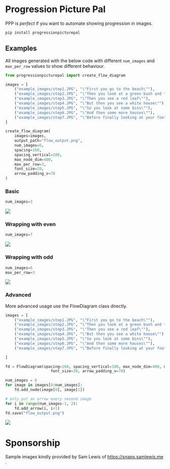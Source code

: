# Progression Picture Pal
PPP is _perfect_ if you want to automate showing progression in images.

```sh
pip install progressionpicturepal
```

## Examples
All images generated with the below code with different `num_images` and `max_per_row` values to show different behaviour.

```python
from progressionpicturepal import create_flow_diagram

images = [
    ("example_images/step1.JPG", "\"First you go to the beach\""),
    ("example_images/step2.JPG", "\"Then you look at a green bush and think about your place in the world\""),
    ("example_images/step3.JPG", "\"Then you see a red leaf\""),
    ("example_images/step4.JPG", "\"But then you see a white house\""),
    ("example_images/step5.JPG", "\"So you look at some bins\""),
    ("example_images/step6.JPG", "\"And then some more houses\""),
    ("example_images/step7.JPG", "\"Before finally looking at your foot\""),
]

create_flow_diagram(
    images=images,
    output_path="flow_output.png",
    num_images=6,
    spacing=160,
    spacing_vertical=100,
    max_node_dim=400,
    max_per_row=3,
    font_size=20,
    arrow_padding_v=70
)
```

### Basic
```python
num_images=3
```

![](examples/3_in_a_row.png)

### Wrapping with even
```python
num_images=7
```
![](examples/4_with_7.png)


### Wrapping with odd
```python
num_images=6 
max_per_row=3
```
![](examples/3_with_6.png)


### Advanced
More advanced usage use the FlowDiagram class directly.

```python
images = [
    ("example_images/step1.JPG", "\"First you go to the beach\""),
    ("example_images/step2.JPG", "\"Then you look at a green bush and think about your place in the world\""),
    ("example_images/step3.JPG", "\"Then you see a red leaf\""),
    ("example_images/step4.JPG", "\"But then you see a white house\""),
    ("example_images/step5.JPG", "\"So you look at some bins\""),
    ("example_images/step6.JPG", "\"And then some more houses\""),
    ("example_images/step7.JPG", "\"Before finally looking at your foot\""),

]

fd = FlowDiagram(spacing=160, spacing_vertical=100, max_node_dim=400, max_per_row=3,
                    font_size=20, arrow_padding_v=70)

num_images = 6
for image in images[0:num_images]: 
    fd.add_node(image[0], image[1]) 

# only put an arrow every second image
for i in range(num_images-1, 2):
    fd.add_arrow(i, i+1)
fd.save("flow_output.png")
```

![](examples/every_second_arrow.png)

# Sponsorship
Sample images kindly provided by Sam Lewis of https://snaps.samlewis.me .